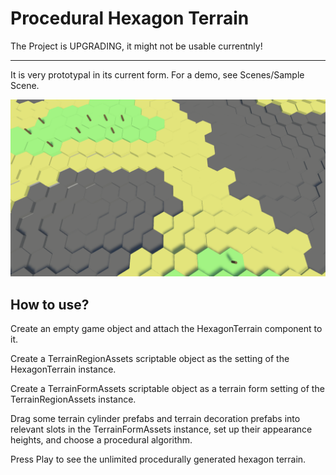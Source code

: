 # Procedural Hexagon Terrain

The Project is UPGRADING, it might not be usable currentnly!

--------------------------------------------------
It is very prototypal in its current form. For a demo, see Scenes/Sample Scene.

![Alt text](./Assets/Screenshots/Screenshot_01.png "Screenshot")

## How to use?

Create an empty game object and attach the HexagonTerrain component to it.

Create a TerrainRegionAssets scriptable object as the setting of the HexagonTerrain instance.

Create a TerrainFormAssets scriptable object as a terrain form setting of the TerrainRegionAssets instance.

Drag some terrain cylinder prefabs and terrain decoration prefabs into relevant slots in the TerrainFormAssets instance, set up their appearance heights, and choose a procedural algorithm.

Press Play to see the unlimited procedurally generated hexagon terrain.

